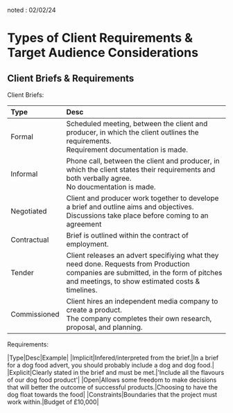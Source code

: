 noted : 02/02/24

# Types of Client Requirements & Target Audience Considerations

## Client Briefs & Requirements

Client Briefs:

|Type|Desc|
|:---|:---|
|Formal|Scheduled meeting, between the client and producer, in which the client outlines the requirements.<br> Requirement documentation is made.|
|Informal|Phone call, between the client and producer, in which the client states their requirements and both verbally agree.<br> No doucmentation is made.|
|Negotiated|Client and producer work together to develope a brief and outline aims and objectives.<br>Discussions take place before coming to an agreement|
|Contractual|Brief is outlined within the contract of employment.|
|Tender|Client releases an advert specifiying what they need done. Requests from Production companies are submitted, in the form of pitches and meetings, to show estimated costs & timelines.|
|Commissioned|Client hires an independent media company to create a product. <br> The company completes their own research, proposal, and planning.|

Requirements:

|Type|Desc|Example|
|Implicit|Infered/interpreted from the brief.|In a brief for a dog food advert, you should probably include a dog and dog food.|
|Explicit|Clearly stated in the brief and must be met.|'Include all the flavours of our dog food product'|
|Open|Allows some freedom to make decisions that will better the outcome of successful products.|Choosing to have the dog float towards the food|
|Constraints|Boundaries that the project must work within.|Budget of £10,000|
